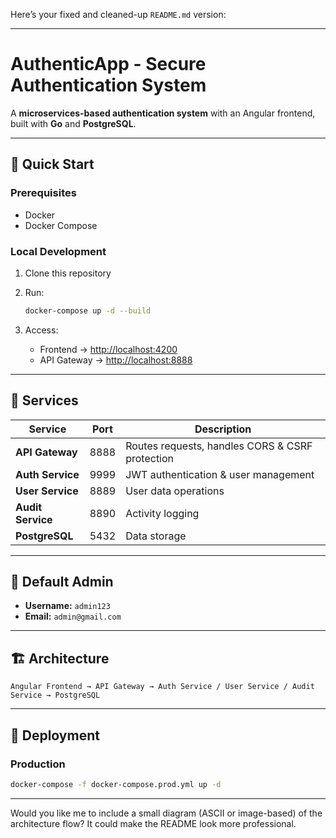 Here’s your fixed and cleaned-up `README.md` version:

---

# AuthenticApp - Secure Authentication System

A **microservices-based authentication system** with an Angular frontend, built with **Go** and **PostgreSQL**.

---

## 🚀 Quick Start

### Prerequisites

* Docker
* Docker Compose

### Local Development

1. Clone this repository
2. Run:

   ```bash
   docker-compose up -d --build
   ```
3. Access:

   * Frontend → [http://localhost:4200](http://localhost:4200)
   * API Gateway → [http://localhost:8888](http://localhost:8888)

---

## 🧩 Services

| Service           | Port | Description                                     |
| ----------------- | ---- | ----------------------------------------------- |
| **API Gateway**   | 8888 | Routes requests, handles CORS & CSRF protection |
| **Auth Service**  | 9999 | JWT authentication & user management            |
| **User Service**  | 8889 | User data operations                            |
| **Audit Service** | 8890 | Activity logging                                |
| **PostgreSQL**    | 5432 | Data storage                                    |

---

## 👤 Default Admin

* **Username:** `admin123`
* **Email:** `admin@gmail.com`

---

## 🏗 Architecture

```
Angular Frontend → API Gateway → Auth Service / User Service / Audit Service → PostgreSQL
```

---

## 🔧 Deployment

### Production

```bash
docker-compose -f docker-compose.prod.yml up -d
```

---

Would you like me to include a small diagram (ASCII or image-based) of the architecture flow? It could make the README look more professional.
